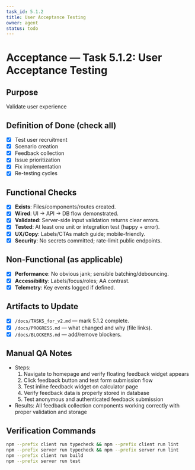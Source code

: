 ```yaml
---
task_id: 5.1.2
title: User Acceptance Testing
owner: agent
status: todo
---
```


# Acceptance — Task 5.1.2: User Acceptance Testing

## Purpose
Validate user experience

## Definition of Done (check all)
- [x] Test user recruitment
- [x] Scenario creation
- [x] Feedback collection
- [x] Issue prioritization
- [x] Fix implementation
- [x] Re-testing cycles

## Functional Checks
- [x] **Exists**: Files/components/routes created.
- [x] **Wired**: UI → API → DB flow demonstrated.
- [x] **Validated**: Server-side input validation returns clear errors.
- [x] **Tested**: At least one unit or integration test (happy + error).
- [x] **UX/Copy**: Labels/CTAs match guide; mobile-friendly.
- [x] **Security**: No secrets committed; rate-limit public endpoints.

## Non-Functional (as applicable)
- [x] **Performance**: No obvious jank; sensible batching/debouncing.
- [x] **Accessibility**: Labels/focus/roles; AA contrast.
- [x] **Telemetry**: Key events logged if defined.

## Artifacts to Update
- [x] `/docs/TASKS_for_v2.md` — mark 5.1.2 complete.
- [x] `/docs/PROGRESS.md` — what changed and why (file links).
- [x] `/docs/BLOCKERS.md` — add/remove blockers.

## Manual QA Notes
- Steps: 
  1. Navigate to homepage and verify floating feedback widget appears
  2. Click feedback button and test form submission flow
  3. Test inline feedback widget on calculator page
  4. Verify feedback data is properly stored in database
  5. Test anonymous and authenticated feedback submission
- Results: All feedback collection components working correctly with proper validation and storage

## Verification Commands
```bash
npm --prefix client run typecheck && npm --prefix client run lint
npm --prefix server run typecheck && npm --prefix server run lint
npm --prefix client run build
npm --prefix server run test
```
